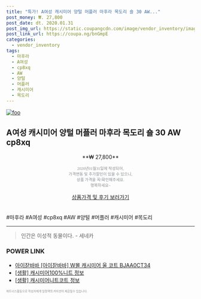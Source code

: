 ```yaml
--- 
title: "특가! A여성 캐시미어 양털 머플러 마후라 목도리 숄 30 AW..." 
post_money: ₩. 27,800 
post_date: dt. 2020.01.31 
post_img_url: https://static.coupangcdn.com/image/vendor_inventory/images/2018/12/24/10/5/a8cfdc81-1350-4354-899c-d2f722d84882.jpg 
post_link_url: https://coupa.ng/bnGmpE 
categories: 
  - vendor_inventory 
tags: 
  - 마후라 
  - A여성 
  - cp8xq 
  - AW 
  - 양털 
  - 머플러 
  - 캐시미어 
  - 목도리 
--- 
```

[![foo](https://static.coupangcdn.com/image/vendor_inventory/images/2018/12/24/10/5/a8cfdc81-1350-4354-899c-d2f722d84882.jpg)](https://coupa.ng/bnGmpE) 

## A여성 캐시미어 양털 머플러 마후라 목도리 숄 30 AW cp8xq 
<p style="text-align: center;">**₩ 27,800**</p> 
<p style="text-align: center;"><span style="color: #898c8f; font-family: Georgia,Times,serif; font-size: 0.75em;">2020년01월31일에 작성되어, <br>가격변동 및 추가할인이 있을 수 있으니,<br> 상품 가격을 꼭!확인해주세요.<br>행복하세요~</span> 
</p>	 
<div markdown="0" style="text-align: center;"><a href="https://coupa.ng/bnGmpE" class="btn btn--success">상품가격 및 후기 보러가기</a></div> 
<br><br> 
  #마후라 #A여성 #cp8xq #AW #양털 #머플러 #캐시미어 #목도리 
<hr> 

> 인간은 이성적 동물이다. - 세네카 


### POWER LINK

* <a href="https://blog.naver.com/fasyy4321/221780900066" target="_blank">아이잗바바 [아이잗바바] W몰 캐시미어 울 코트 BJAA0CT34</a>
* <a href="https://blog.naver.com/sakai111/221758757705" target="_blank"> [생활] 캐시미어100%니트 정보 </a>
* <a href="https://blog.naver.com/sakai111/221767485695" target="_blank"> [생활] 캐시미어니트코트 정보 </a>

<span style="color: #898c8f; font-family: Georgia,Times,serif; font-size: 0.55em;">파트너스활동으로 작성자에게 일정액의 커미션이 제공될수 있습니다.</span> 
